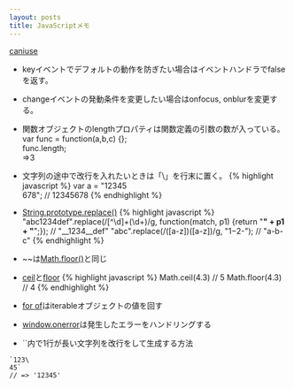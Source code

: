 ```yaml
---
layout: posts
title: JavaScriptメモ 
---
```

[caniuse](http://caniuse.com/)  
  
* keyイベントでデフォルトの動作を防ぎたい場合はイベントハンドラでfalseを返す。
  
* changeイベントの発動条件を変更したい場合はonfocus, onblurを変更する。
  
* 関数オブジェクトのlengthプロパティは関数定義の引数の数が入っている。  
var func = function(a,b,c) {};  
func.length;  
=>3  
  
* 文字列の途中で改行を入れたいときは「\」を行末に置く。
{% highlight javascript %}
var a = "12345\
678";
// 12345678
{% endhighlight %}

* [String.prototype.replace()](https://developer.mozilla.org/en/docs/Web/JavaScript/Reference/Global_Objects/String/replace)
{% highlight javascript %}
"abc1234def".replace(/[^\d]+(\d+)/g, function(match, p1) {return "__" + p1 + "__";});
// "__1234__def"
"abc".replace(/([a-z])([a-z])/g, "$1-$2-");
// "a-b-c"
{% endhighlight %}

* ~~は[Math.floor()](https://developer.mozilla.org/en/docs/Web/JavaScript/Reference/Global_Objects/Math/floor)と同じ

* [ceil](https://developer.mozilla.org/ja/docs/Web/JavaScript/Reference/Global_Objects/Math/ceil)と[floor](https://developer.mozilla.org/ja/docs/Web/JavaScript/Reference/Global_Objects/Math/floor)
{% highlight javascript %}
Math.ceil(4.3)
// 5
Math.floor(4.3)
// 4
{% endhighlight %}

* [for of](https://developer.mozilla.org/en/docs/Web/JavaScript/Reference/Statements/for...of)はiterableオブジェクトの値を回す

* [window.onerror](https://developer.mozilla.org/ja/docs/Web/API/GlobalEventHandlers/onerror)は発生したエラーをハンドリングする  

* \`\`内で1行が長い文字列を改行をして生成する方法  

```
`123\
45`
// => '12345'
```

